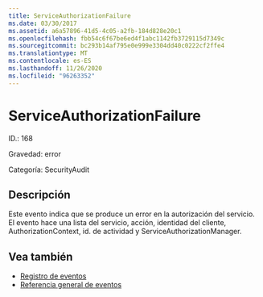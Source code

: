 ```yaml
---
title: ServiceAuthorizationFailure
ms.date: 03/30/2017
ms.assetid: a6a57896-41d5-4c05-a2fb-184d828e20c1
ms.openlocfilehash: fbb54c6f67be6ed4f1abc1142fb3729115d7349c
ms.sourcegitcommit: bc293b14af795e0e999e3304dd40c0222cf2ffe4
ms.translationtype: MT
ms.contentlocale: es-ES
ms.lasthandoff: 11/26/2020
ms.locfileid: "96263352"
---
```

# <a name="serviceauthorizationfailure"></a>ServiceAuthorizationFailure

ID.: 168  
  
 Gravedad: error  
  
 Categoría: SecurityAudit  
  
## <a name="description"></a>Descripción  

 Este evento indica que se produce un error en la autorización del servicio. El evento hace una lista del servicio, acción, identidad del cliente, AuthorizationContext, id. de actividad y ServiceAuthorizationManager.  
  
## <a name="see-also"></a>Vea también

- [Registro de eventos](index.md)
- [Referencia general de eventos](events-general-reference.md)
